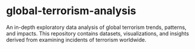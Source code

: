 # global-terrorism-analysis
An in-depth exploratory data analysis of global terrorism trends, patterns, and impacts. This repository contains datasets, visualizations, and insights derived from examining incidents of terrorism worldwide.
